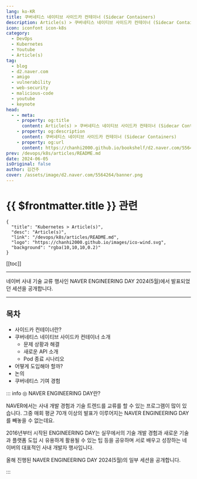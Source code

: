 ```yaml
---
lang: ko-KR
title: 쿠버네티스 네이티브 사이드카 컨테이너 (Sidecar Containers)
description: Article(s) > 쿠버네티스 네이티브 사이드카 컨테이너 (Sidecar Containers)
icon: iconfont icon-k8s
category: 
  - DevOps
  - Kubernetes
  - Youtube
  - Article(s)
tag: 
  - blog
  - d2.naver.com
  - amigo
  - vulnerability
  - web-security
  - malicious-code
  - youtube
  - keynote
head:  
  - - meta:
    - property: og:title
      content: Article(s) > 쿠버네티스 네이티브 사이드카 컨테이너 (Sidecar Containers)
    - property: og:description
      content: 쿠버네티스 네이티브 사이드카 컨테이너 (Sidecar Containers)
    - property: og:url
      content: https://chanhi2000.github.io/bookshelf/d2.naver.com/5564264.html
prev: /devops/k8s/articles/README.md
date: 2024-06-05
isOriginal: false
author: 김건주
cover: /assets/image/d2.naver.com/5564264/banner.png
---
```


# {{ $frontmatter.title }} 관련

```component VPCard
{
  "title": "Kubernetes > Article(s)",
  "desc": "Article(s)",
  "link": "/devops/k8s/articles/README.md",
  "logo": "https://chanhi2000.github.io/images/ico-wind.svg",
  "background": "rgba(10,10,10,0.2)"
}
```

[[toc]]

---

<SiteInfo
  name="쿠버네티스 네이티브 사이드카 컨테이너 (Sidecar Containers) | NAVER D2"
  desc="쿠버네티스 네이티브 사이드카 컨테이너 (Sidecar Containers)"
  url="https://d2.naver.com/helloworld/5564264"
  logo="/assets/image/d2.naver.com/favicon.ico"
  preview="/assets/image/d2.naver.com/5564264/banner.png"/>

네이버 사내 기술 교류 행사인 NAVER ENGINEERING DAY 2024(5월)에서 발표되었던 세션을 공개합니다.

<!-- <VidStack src="https://tv.naver.com/embed/52368537" /> -->
<VidStack src="youtube/r3CezY82EJY" />

---

## 목차

- 사이드카 컨테이너란?
- 쿠버네티스 네이티브 사이드카 컨테이너 소개
  - 문제 상황과 해결
  - 새로운 API 소개
  - Pod 종료 시나리오
- 어떻게 도입해야 할까?
- 논의
- 쿠버네티스 기여 경험

::: info ◎ NAVER ENGINEERING DAY란?
  
NAVER에서는 사내 개발 경험과 기술 트렌드를 교류를 할 수 있는 프로그램이 많이 있습니다. 그중 매회 평균 70개 이상의 발표가 이루어지는 NAVER ENGINEERING DAY를 빼놓을 수 없는데요. 

2016년부터 시작된 ENGINEERING DAY는 실무에서의 기술 개발 경험과 새로운 기술과 플랫폼 도입 시 유용하게 활용될 수 있는 팁 등을 공유하며 서로 배우고 성장하는 네이버의 대표적인 사내 개발자 행사입니다.

올해 진행된 NAVER ENGINEERING DAY 2024(5월)의 일부 세션을 공개합니다.
  
:::
